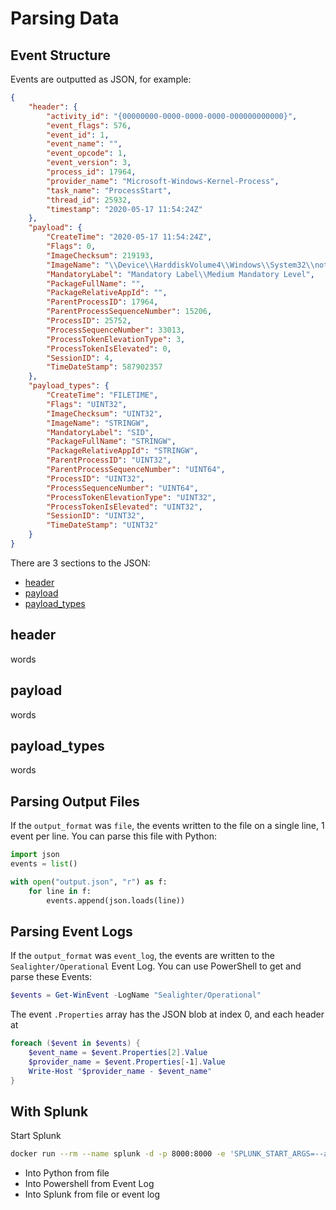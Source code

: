 # Parsing Data

## Event Structure
Events are outputted as JSON, for example:
```json
{
    "header": {
        "activity_id": "{00000000-0000-0000-0000-000000000000}",
        "event_flags": 576,
        "event_id": 1,
        "event_name": "",
        "event_opcode": 1,
        "event_version": 3,
        "process_id": 17964,
        "provider_name": "Microsoft-Windows-Kernel-Process",
        "task_name": "ProcessStart",
        "thread_id": 25932,
        "timestamp": "2020-05-17 11:54:24Z"
    },
    "payload": {
        "CreateTime": "2020-05-17 11:54:24Z",
        "Flags": 0,
        "ImageChecksum": 219193,
        "ImageName": "\\Device\\HarddiskVolume4\\Windows\\System32\\notepad.exe",
        "MandatoryLabel": "Mandatory Label\\Medium Mandatory Level",
        "PackageFullName": "",
        "PackageRelativeAppId": "",
        "ParentProcessID": 17964,
        "ParentProcessSequenceNumber": 15206,
        "ProcessID": 25752,
        "ProcessSequenceNumber": 33013,
        "ProcessTokenElevationType": 3,
        "ProcessTokenIsElevated": 0,
        "SessionID": 4,
        "TimeDateStamp": 587902357
    },
    "payload_types": {
        "CreateTime": "FILETIME",
        "Flags": "UINT32",
        "ImageChecksum": "UINT32",
        "ImageName": "STRINGW",
        "MandatoryLabel": "SID",
        "PackageFullName": "STRINGW",
        "PackageRelativeAppId": "STRINGW",
        "ParentProcessID": "UINT32",
        "ParentProcessSequenceNumber": "UINT64",
        "ProcessID": "UINT32",
        "ProcessSequenceNumber": "UINT64",
        "ProcessTokenElevationType": "UINT32",
        "ProcessTokenIsElevated": "UINT32",
        "SessionID": "UINT32",
        "TimeDateStamp": "UINT32"
    }
}
```

There are 3 sections to the JSON:
 - [header](#header)
 - [payload](#payload)
 - [payload_types](#payload_types)

## header
words

## payload
words

## payload_types
words


## Parsing Output Files
If the `output_format` was `file`, the events written to the file on a single line, 1 event per line. You can parse this file with Python:
```python
import json
events = list()

with open("output.json", "r") as f:
    for line in f:
        events.append(json.loads(line))
```

## Parsing Event Logs
If the `output_format` was `event_log`, the events are written to the `Sealighter/Operational` Event Log. You can use PowerShell to get and parse these Events:
```powershell
$events = Get-WinEvent -LogName "Sealighter/Operational"
```

The event `.Properties` array has the JSON blob at index 0, and each header at 

```powershell
foreach ($event in $events) {
    $event_name = $event.Properties[2].Value
    $provider_name = $event.Properties[-1].Value
    Write-Host "$provider_name - $event_name"
}
```


## With Splunk
Start Splunk
```bash
docker run --rm --name splunk -d -p 8000:8000 -e 'SPLUNK_START_ARGS=--accept-license' -e 'SPLUNK_PASSWORD=hyperbutts' splunk/splunk:latest
```

 - Into Python from file
 - Into Powershell from Event Log
 - Into Splunk from file or event log